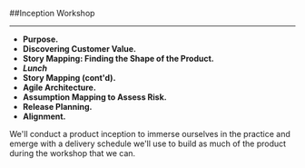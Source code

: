 <!-- .slide: data-background="resources/footer.svg" data-background-size="contain" data-background-position="bottom"  -->

##Inception Workshop
- - -
* **Purpose.**    <!-- .element: style="color:#e0dfe4" -->
* **Discovering Customer Value.** <!-- .element: style="color:#e0dfe4" -->
* **Story Mapping:  Finding the Shape of the Product.** <!-- .element: style="color:#e0dfe4" -->  
* _**Lunch**_ <!-- .element: style="color:#5cab3d" -->
* **Story Mapping (cont'd).**  <!-- .element: style="color:#e0dfe4" -->
* **Agile Architecture.** <!-- .element: style="color:#e0dfe4" -->  
* **Assumption Mapping to Assess Risk.** <!-- .element: style="color:#e0dfe4" -->  
* **Release Planning.**  
* **Alignment.**  <!-- .element: style="color:#e0dfe4" -->  

<aside class="notes">
  We'll conduct a product inception to immerse ourselves in the practice and
  emerge with a delivery schedule we'll use to build as much of the product 
  during the workshop that we can.
</aside>
